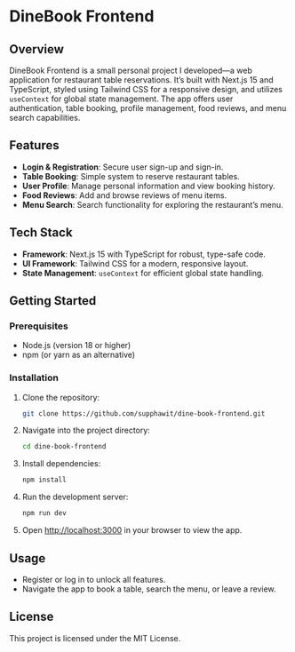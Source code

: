 # DineBook Frontend

## Overview
DineBook Frontend is a small personal project I developed—a web application for restaurant table reservations. It’s built with Next.js 15 and TypeScript, styled using Tailwind CSS for a responsive design, and utilizes `useContext` for global state management. The app offers user authentication, table booking, profile management, food reviews, and menu search capabilities.

## Features
- **Login & Registration**: Secure user sign-up and sign-in.
- **Table Booking**: Simple system to reserve restaurant tables.
- **User Profile**: Manage personal information and view booking history.
- **Food Reviews**: Add and browse reviews of menu items.
- **Menu Search**: Search functionality for exploring the restaurant’s menu.

## Tech Stack
- **Framework**: Next.js 15 with TypeScript for robust, type-safe code.
- **UI Framework**: Tailwind CSS for a modern, responsive layout.
- **State Management**: `useContext` for efficient global state handling.

## Getting Started

### Prerequisites
- Node.js (version 18 or higher)
- npm (or yarn as an alternative)

### Installation
1. Clone the repository:
    ```bash
    git clone https://github.com/supphawit/dine-book-frontend.git
    ```
2. Navigate into the project directory:
    ```bash
    cd dine-book-frontend
    ```
3. Install dependencies:
    ```bash
    npm install
    ```
4. Run the development server:
    ```bash
    npm run dev
    ```
5. Open [http://localhost:3000](http://localhost:3000) in your browser to view the app.

## Usage
- Register or log in to unlock all features.
- Navigate the app to book a table, search the menu, or leave a review.

## License
This project is licensed under the MIT License.
